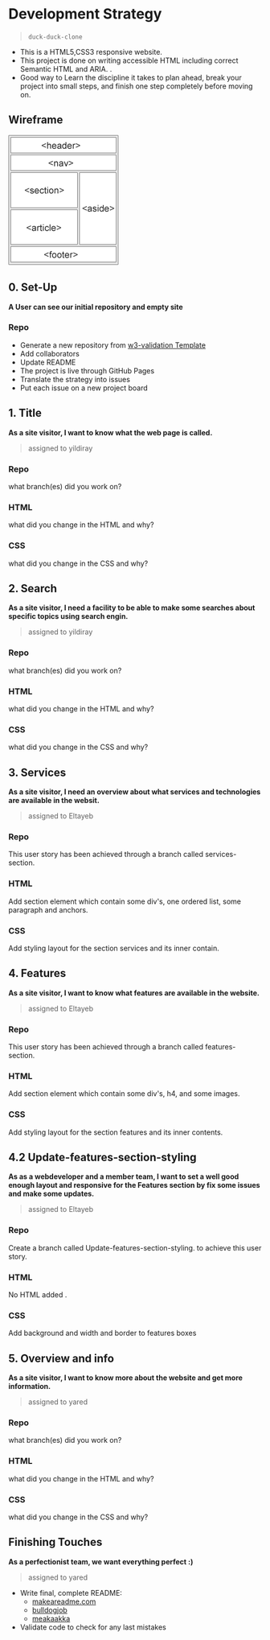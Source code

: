 # Development Strategy

> `duck-duck-clone`

- This is a HTML5,CSS3 responsive website.
- This project is done on writing accessible HTML including correct Semantic HTML and ARIA. .
- Good way to Learn the discipline it takes to plan ahead, break your project into small steps, and finish one step completely before moving on.

## Wireframe

<!-- include a wireframe for your project in this repository, and display it here -->
<!-- wireframe.cc is a good site for getting started with wireframes -->
![wireframe](./images/wireframe.gif)

## 0. Set-Up

__A User can see our initial repository and empty site__

### Repo

- Generate a new repository from [w3-validation Template](https://github.com/HackYourFutureBelgium/w3-validation-template) 
- Add collaborators
- Update README
- The project is live through GitHub Pages
- Translate the strategy into issues
- Put each issue on a new project board

## 1. Title

__As a site visitor, I want to know what the web page is called.__
> assigned to yildiray

### Repo

what branch(es) did you work on?

### HTML

what did you change in the HTML and why?

### CSS

what did you change in the CSS and why?

## 2. Search

__As a site visitor, I need a facility to be able to make some searches about specific topics using search engin.__
> assigned to yildiray

### Repo

what branch(es) did you work on?

### HTML

what did you change in the HTML and why?

### CSS

what did you change in the CSS and why?

## 3. Services

__As a site visitor, I need an overview about what services and technologies are available in the websit.__
> assigned to Eltayeb

### Repo

This user story has been achieved through a branch called services-section.

### HTML

Add section element which contain some div's, one ordered list, some paragraph and anchors. 

### CSS

Add styling layout for the section services and its inner contain.

## 4. Features

__As a site visitor, I want to know what features are available in the website.__
> assigned to Eltayeb

### Repo

This user story has been achieved through a branch called features-section.

### HTML

Add section element which contain some div's, h4, and some images.

### CSS

Add styling layout for the section features and its inner contents.

## 4.2 Update-features-section-styling

__As as a webdeveloper and a member team, I want to set a well good enough layout and responsive for the Features section by fix some issues and make some updates.__
> assigned to Eltayeb

### Repo

Create  a branch called Update-features-section-styling. to achieve this user story.

### HTML

No HTML added .

### CSS

Add background and width and border to features boxes

## 5. Overview and info

__As a site visitor, I want to know more about the website and get more information.__
> assigned to yared

### Repo

what branch(es) did you work on?

### HTML

what did you change in the HTML and why?

### CSS

what did you change in the CSS and why?

## Finishing Touches

__As a perfectionist team, we want everything perfect :)__
> assigned to yared

- Write final, complete README:
  - [makeareadme.com](https://www.makeareadme.com/)
  - [bulldogjob](https://bulldogjob.com/news/449-how-to-write-a-good-readme-for-your-github-project)
  - [meakaakka](https://medium.com/@meakaakka/a-beginners-guide-to-writing-a-kickass-readme-7ac01da88ab3)
- Validate code to check for any last mistakes
